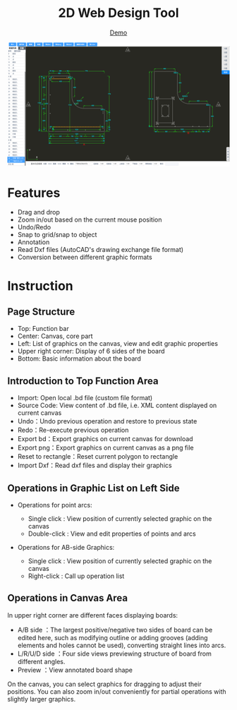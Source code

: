 <h1 align="center">2D Web Design Tool</h1>

<div align="center">

[Demo](https://liaozeen.github.io/BDEditor/)</div>

![](./img/%E9%A2%84%E8%A7%88%E5%9B%BE.png)

# Features
- Drag and drop
- Zoom in/out based on the current mouse position
- Undo/Redo
- Snap to grid/snap to object
- Annotation
- Read Dxf files (AutoCAD's drawing exchange file format)
- Conversion between different graphic formats

# Instruction
## Page Structure
- Top: Function bar
- Center: Canvas, core part
- Left: List of graphics on the canvas, view and edit graphic properties
- Upper right corner: Display of 6 sides of the board 
- Bottom: Basic information about the board

## Introduction to Top Function Area 
- Import: Open local .bd file (custom file format)
- Source Code: View content of .bd file, i.e. XML content displayed on current canvas 
- Undo：Undo previous operation and restore to previous state 
- Redo：Re-execute previous operation 
- Export bd：Export graphics on current canvas for download  
- Export png：Export graphics on current canvas as a png file  
- Reset to rectangle：Reset current polygon to rectangle  
- Import Dxf：Read dxf files and display their graphics 

## Operations in Graphic List on Left Side   
- Operations for point arcs:
    - Single click : View position of currently selected graphic on the canvas    
    - Double-click : View and edit properties of points and arcs  

- Operations for AB-side Graphics:
    - Single click : View position of currently selected graphic on the canvas    
    - Right-click : Call up operation list  

## Operations in Canvas Area   
In upper right corner are different faces displaying boards:
   - A/B side ：The largest positive/negative two sides of board can be edited here, such as modifying outline or adding grooves (adding elements and holes cannot be used), converting straight lines into arcs.
   - L/R/U/D side ：Four side views previewing structure of board from different angles.  
   - Preview ：View annotated board shape   

On the canvas, you can select graphics for dragging to adjust their positions. You can also zoom in/out conveniently for partial operations with slightly larger graphics.
